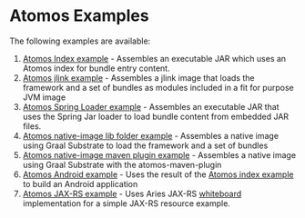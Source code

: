 # Atomos Examples

The following examples are available:
1. [Atomos Index example](atomos.examples.index/README.md) - Assembles an executable JAR which uses an Atomos index for bundle entry content.
1. [Atomos jlink example](atomos.examples.jlink/README.md) - Assembles a jlink image that loads the framework and a set of bundles as modules included in a fit for purpose JVM image
1. [Atomos Spring Loader example](atomos.examples.springloader/README.md) - Assembles an executable JAR that uses the Spring Jar loader to load bundle content from embedded JAR files.
1. [Atomos native-image lib folder example](atomos.examples.substrate.lib/README.md) - Assembles a native image using Graal Substrate to load the framework and a set of bundles
1. [Atomos native-image maven plugin example](atomos.examples.substrate.maven/README.md) - Assembles a native image using Graal Substrate with the atomos-maven-plugin
1. [Atomos Android example](atomos.examples.android/README.md) - Uses the result of the [Atomos index example](atomos.examples.index/README.md) to build an Android application
1. [Atomos JAX-RS example](atomos.examples.jaxrs/README.md) - Uses Aries JAX-RS [whiteboard](https://github.com/apache/aries-jax-rs-whiteboard) implementation for a simple JAX-RS resource example.
